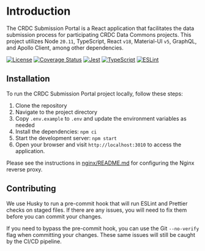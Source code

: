# Introduction

The CRDC Submission Portal is a React application that facilitates the data submission process for participating CRDC Data Commons projects. This project utilizes Node `20.11`, TypeScript, React `v18`, Material-UI `v5`, GraphQL, and Apollo Client, among other dependencies.

[![License](https://img.shields.io/badge/License-MIT-blue.svg)](https://opensource.org/licenses/MIT)
[![Coverage Status](https://coveralls.io/repos/github/CBIIT/crdc-datahub-ui/badge.svg?branch=main)](https://coveralls.io/github/CBIIT/crdc-datahub-ui?branch=main)
[![Jest](https://github.com/CBIIT/crdc-datahub-ui/actions/workflows/test.yml/badge.svg)](https://github.com/CBIIT/crdc-datahub-ui/actions/workflows/test.yml)
[![TypeScript](https://github.com/CBIIT/crdc-datahub-ui/actions/workflows/typescript.yml/badge.svg)](https://github.com/CBIIT/crdc-datahub-ui/actions/workflows/typescript.yml)
[![ESLint](https://github.com/CBIIT/crdc-datahub-ui/actions/workflows/lint.yml/badge.svg)](https://github.com/CBIIT/crdc-datahub-ui/actions/workflows/lint.yml)

## Installation

To run the CRDC Submission Portal project locally, follow these steps:

1. Clone the repository
2. Navigate to the project directory
3. Copy `.env.example` to `.env` and update the environment variables as needed
4. Install the dependencies: `npm ci`
5. Start the development server: `npm start`
6. Open your browser and visit `http://localhost:3010` to access the application.

Please see the instructions in [nginx/README.md](./nginx/README.md) for configuring the Nginx reverse proxy.

## Contributing

We use Husky to run a pre-commit hook that will run ESLint and Prettier checks on staged files. If there are any issues, you will need to fix them before you can commit your changes.

If you need to bypass the pre-commit hook, you can use the Git `--no-verify` flag when committing your changes.
These same issues will still be caught by the CI/CD pipeline.
